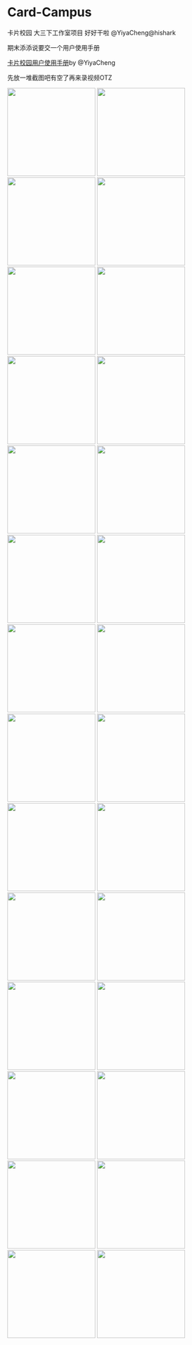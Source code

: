 # Card-Campus

卡片校园
大三下工作室项目
好好干啦
@YiyaCheng@hishark

期末添添说要交一个用户使用手册


[卡片校园用户使用手册](http://p81fp7gd5.bkt.clouddn.com/%E5%8D%A1%E7%89%87%E6%A0%A1%E5%9B%AD%E7%94%A8%E6%88%B7%E4%BD%BF%E7%94%A8%E6%89%8B%E5%86%8C.docx)by @YiyaCheng

先放一堆截图吧有空了再来录视频OTZ

<img src="http://p81fp7gd5.bkt.clouddn.com/QQ%E5%9B%BE%E7%89%8720180613085518.png" width="200" height=""> <img src="http://p81fp7gd5.bkt.clouddn.com/QQ%E5%9B%BE%E7%89%8720180613085537.png" width="200" height=""> <img src="http://p81fp7gd5.bkt.clouddn.com/%E5%9B%BE%E7%89%871.png" width="200" height="">  <img src="http://p81fp7gd5.bkt.clouddn.com/%E5%9B%BE%E7%89%872.png" width="200" height=""> <img src="http://p81fp7gd5.bkt.clouddn.com/QQ%E5%9B%BE%E7%89%8720180613085551.png" width="200" height=""> <img src="http://p81fp7gd5.bkt.clouddn.com/QQ%E5%9B%BE%E7%89%8720180613085545.png" width="200" height=""> <img src="http://p81fp7gd5.bkt.clouddn.com/QQ%E5%9B%BE%E7%89%8720180613085625.png" width="200" height=""> <img src="http://p81fp7gd5.bkt.clouddn.com/QQ%E5%9B%BE%E7%89%8720180613085632.png" width="200" height=""> <img src="http://p81fp7gd5.bkt.clouddn.com/QQ%E5%9B%BE%E7%89%8720180613085557.png" width="200" height=""> <img src="http://p81fp7gd5.bkt.clouddn.com/QQ%E5%9B%BE%E7%89%8720180613085657.png" width="200" height=""> <img src="http://p81fp7gd5.bkt.clouddn.com/QQ%E5%9B%BE%E7%89%8720180613085616.png" width="200" height=""> <img src="http://p81fp7gd5.bkt.clouddn.com/QQ%E5%9B%BE%E7%89%8720180613085611.png" width="200" height=""> <img src="http://p81fp7gd5.bkt.clouddn.com/QQ%E5%9B%BE%E7%89%8720180613085613.png" width="200" height=""> <img src="http://p81fp7gd5.bkt.clouddn.com/QQ%E5%9B%BE%E7%89%8720180613085652.png" width="200" height=""> <img src="http://p81fp7gd5.bkt.clouddn.com/QQ%E5%9B%BE%E7%89%8720180613085634.png" width="200" height=""> <img src="http://p81fp7gd5.bkt.clouddn.com/QQ%E5%9B%BE%E7%89%8720180613085654.png" width="200" height=""> <img src="http://p81fp7gd5.bkt.clouddn.com/QQ%E5%9B%BE%E7%89%8720180613085703.png" width="200" height=""> <img src="http://p81fp7gd5.bkt.clouddn.com/QQ%E5%9B%BE%E7%89%8720180613085646.png" width="200" height=""> <img src="http://p81fp7gd5.bkt.clouddn.com/QQ%E5%9B%BE%E7%89%8720180613085629.png" width="200" height=""> <img src="http://p81fp7gd5.bkt.clouddn.com/QQ%E5%9B%BE%E7%89%8720180613085700.png" width="200" height=""> <img src="http://p81fp7gd5.bkt.clouddn.com/QQ%E5%9B%BE%E7%89%8720180613085600.png" width="200" height=""> <img src="http://p81fp7gd5.bkt.clouddn.com/QQ%E5%9B%BE%E7%89%8720180613085541.png" width="200" height=""> <img src="http://p81fp7gd5.bkt.clouddn.com/QQ%E5%9B%BE%E7%89%8720180613085608.png" width="200" height=""> <img src="http://p81fp7gd5.bkt.clouddn.com/QQ%E5%9B%BE%E7%89%8720180613085604.png" width="200" height=""> <img src="http://p81fp7gd5.bkt.clouddn.com/QQ%E5%9B%BE%E7%89%8720180613085637.png" width="200" height=""> <img src="http://p81fp7gd5.bkt.clouddn.com/QQ%E5%9B%BE%E7%89%8720180613085622.png" width="200" height=""> <img src="http://p81fp7gd5.bkt.clouddn.com/QQ%E5%9B%BE%E7%89%8720180613085548.png" width="200" height=""> <img src="http://p81fp7gd5.bkt.clouddn.com/QQ%E5%9B%BE%E7%89%8720180613085554.png" width="200" height="">


